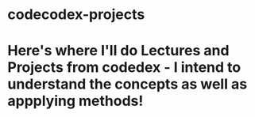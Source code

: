 # codecodex-projects

# Here's where I'll do Lectures and Projects from codedex - I intend to understand the concepts as well as appplying methods! 

